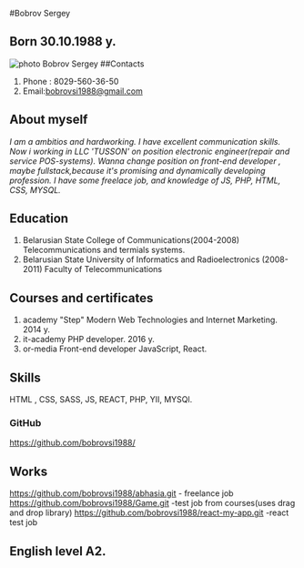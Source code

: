 #Bobrov Sergey 
## Born 30.10.1988 y.
![photo Bobrov Sergey](https://sun9-37.userapi.com/IgDsAvyqiuFVzz_yoG5Ch7-23NeMAOwzV6ULSw/kefV2sqRrtk.jpg)
##Contacts 
1. Phone : 8029-560-36-50
2. Email:bobrovsi1988@gmail.com

## About myself

_I am a ambitios and hardworking. I have excellent communication skills. 
Now i working in LLC 'TUSSON' on position electronic engineer(repair and service POS-systems). Wanna change position on front-end developer ,  maybe fullstack,because it's promising and dynamically developing profession.
I have some freelace job, and knowledge of JS, PHP, HTML, CSS, MYSQL._

## Education 
1. Belarusian State College of Communications(2004-2008)
Telecommunications and termials systems.
2. Belarusian State University of Informatics and Radioelectronics (2008-2011)
Faculty of Telecommunications

## Courses and certificates
1. academy "Step"
Modern Web Technologies and Internet Marketing.
2014 y.
2. it-academy 
PHP developer.
2016 y.
3. or-media
Front-end developer JavaScript, React.

## Skills
HTML , CSS, SASS, JS, REACT, PHP, YII, MYSQl.

### GitHub
https://github.com/bobrovsi1988/

## Works
https://github.com/bobrovsi1988/abhasia.git - freelance job
https://github.com/bobrovsi1988/Game.git -test job from courses(uses drag and drop library) 
https://github.com/bobrovsi1988/react-my-app.git -react test job
## English level A2.
